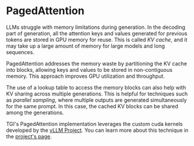 # PagedAttention

LLMs struggle with memory limitations during generation. In the decoding part of generation, all the attention keys and values generated for previous tokens are stored in GPU memory for reuse. This is called _KV cache_, and it may take up a large amount of memory for large models and long sequences.

PagedAttention addresses the memory waste by partitioning the KV cache into blocks, allowing keys and values to be stored in non-contiguous memory. This approach improves GPU utilization and throughput.

The use of a lookup table to access the memory blocks can also help with KV sharing across multiple generations. This is helpful for techniques such as _parallel sampling_, where multiple outputs are generated simultaneously for the same prompt. In this case, the cached KV blocks can be shared among the generations.

TGI's PagedAttention implementation leverages the custom cuda kernels developed by the [vLLM Project](https://github.com/vllm-project/vllm). You can learn more about this technique in the [project's page](https://vllm.ai/).
